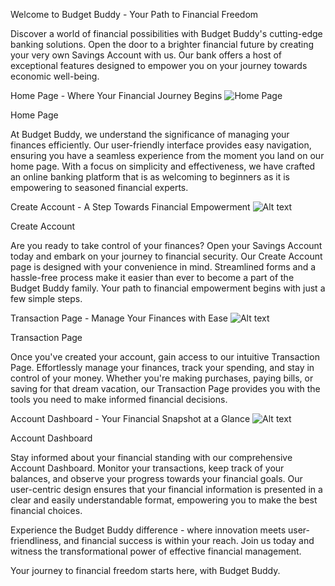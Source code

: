 

Welcome to Budget Buddy - Your Path to Financial Freedom

Discover a world of financial possibilities with Budget Buddy's cutting-edge banking solutions. Open the door to a brighter financial future by creating your very own Savings Account with us. Our bank offers a host of exceptional features designed to empower you on your journey towards economic well-being.

Home Page - Where Your Financial Journey Begins
![Home Page](src/Images/home.png)

Home Page

At Budget Buddy, we understand the significance of managing your finances efficiently. Our user-friendly interface provides easy navigation, ensuring you have a seamless experience from the moment you land on our home page. With a focus on simplicity and effectiveness, we have crafted an online banking platform that is as welcoming to beginners as it is empowering to seasoned financial experts.

Create Account - A Step Towards Financial Empowerment
![Alt text](src/Images/createaccount.png)

Create Account

Are you ready to take control of your finances? Open your Savings Account today and embark on your journey to financial security. Our Create Account page is designed with your convenience in mind. Streamlined forms and a hassle-free process make it easier than ever to become a part of the Budget Buddy family. Your path to financial empowerment begins with just a few simple steps.

Transaction Page - Manage Your Finances with Ease
![Alt text](src/Images/transactionpage.png)

Transaction Page

Once you've created your account, gain access to our intuitive Transaction Page. Effortlessly manage your finances, track your spending, and stay in control of your money. Whether you're making purchases, paying bills, or saving for that dream vacation, our Transaction Page provides you with the tools you need to make informed financial decisions.

Account Dashboard - Your Financial Snapshot at a Glance
![Alt text](src/Images/accountdashboard.png)

Account Dashboard

Stay informed about your financial standing with our comprehensive Account Dashboard. Monitor your transactions, keep track of your balances, and observe your progress towards your financial goals. Our user-centric design ensures that your financial information is presented in a clear and easily understandable format, empowering you to make the best financial choices.

Experience the Budget Buddy difference - where innovation meets user-friendliness, and financial success is within your reach. Join us today and witness the transformational power of effective financial management.

Your journey to financial freedom starts here, with Budget Buddy.
